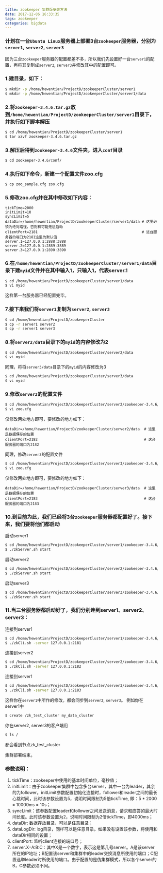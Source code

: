 ```yaml
---
title: zookeeper 集群版安装方法
date: 2017-12-06 16:33:35
tags: zookeeper
categories: bigdata
---
```

### 计划在一台`Ubuntu Linux`服务器上部署3台`zookeeper`服务器，分别为`server1`, `server2`, `server3`
因为三台`zookeeper`服务器的配置都差不多，所以我们先设置好一台`server1`的配置，再将其复制成`server2`, `server3`并修改其中的配置即可。

### 1.建目录，如下：
``` bash
$ mkdir -p /home/hewentian/ProjectD/zookeeperCluster/server1
$ mkdir -p /home/hewentian/ProjectD/zookeeperCluster/server1/data
```

### 2.将`zookeeper-3.4.6.tar.gz`放到`/home/hewentian/ProjectD/zookeeperCluster/server1`目录下，并执行如下脚本解压
``` bash
$ cd /home/hewentian/ProjectD/zookeeperCluster/server1
$ tar xzvf zookeeper-3.4.6.tar.gz
```

### 3.解压后得到`zookeeper-3.4.6`文件夹，进入`conf`目录
``` bash
$ cd zookeeper-3.4.6/conf/
```

### 4.执行如下命令，新建一个配置文件zoo.cfg
``` bash
$ cp zoo_sample.cfg zoo.cfg
```

### 5.修改zoo.cfg并在其中修改如下内容：
	tickTime=2000
	initLimit=10
	syncLimit=5
	dataDir=/home/hewentian/ProjectD/zookeeperCluster/server1/data # 这里必须为绝对路径，否则有可能无法启动
	clientPort=2181                                                # 这台服务器的端口为2181这里为默认值
	server.1=127.0.0.1:2888:3888
	server.2=127.0.0.1:2889:3889
	server.3=127.0.0.1:2890:3890

### 6.在`/home/hewentian/ProjectD/zookeeperCluster/server1/data`目录下建`myid`文件并在其中输入1，只输入1，代表server.1
``` bash
$ cd /home/hewentian/ProjectD/zookeeperCluster/server1/data
$ vi myid
```
这样第一台服务器已经配置完毕。


### 7.接下来我们将`server1`复制为`server2`, `server3`
``` bash
$ cd /home/hewentian/ProjectD/zookeeperCluster
$ cp -r server1 server2
$ cp -r server1 server3
```

### 8.将`server2/data`目录下的`myid`的内容修改为2
``` bash
$ cd /home/hewentian/ProjectD/zookeeperCluster/server2/data
$ vi myid
```
同理，将将`server3/data`目录下的`myid`的内容修改为3
``` bash
$ cd /home/hewentian/ProjectD/zookeeperCluster/server3/data
$ vi myid
```

### 9.修改`server2`的配置文件
``` bash
$ cd /home/hewentian/ProjectD/zookeeperCluster/server2/zookeeper-3.4.6/conf/
$ vi zoo.cfg
```
仅修改两处地方即可，要修改的地方如下：

	dataDir=/home/hewentian/ProjectD/zookeeperCluster/server2/data  # 这里是数据保存的位置
	clientPort=2182                                                 # 这台服务器的端口为2182

同理，修改`server3`的配置文件
``` bash
$ cd /home/hewentian/ProjectD/zookeeperCluster/server3/zookeeper-3.4.6/conf/
$ vi zoo.cfg
```
仅修改两处地方即可，要修改的地方如下：

	dataDir=/home/hewentian/ProjectD/zookeeperCluster/server3/data  # 这里是数据保存的位置
	clientPort=2183                                                 # 这台服务器的端口为2183


### 10.到目前为此，我们已经将3台`zookeeper`服务器都配置好了。接下来，我们要将他们都启动
启动server1
``` bash
$ cd /home/hewentian/ProjectD/zookeeperCluster/server1/zookeeper-3.4.6/bin/
$ ./zkServer.sh start
```
启动server2
``` bash
$ cd /home/hewentian/ProjectD/zookeeperCluster/server2/zookeeper-3.4.6/bin/
$ ./zkServer.sh start
```
启动server3
``` bash
$ cd /home/hewentian/ProjectD/zookeeperCluster/server3/zookeeper-3.4.6/bin/
$ ./zkServer.sh start
```

### 11.当三台服务器都启动好了，我们分别连到server1、server2、server3：
连接到server1
``` bash
$ cd /home/hewentian/ProjectD/zookeeperCluster/server1/zookeeper-3.4.6/bin/
$ ./zkCli.sh -server 127.0.0.1:2181
```
连接到server2
``` bash
$ cd /home/hewentian/ProjectD/zookeeperCluster/server2/zookeeper-3.4.6/bin/
$ ./zkCli.sh -server 127.0.0.1:2182
```
连接到server1
``` bash
$ cd /home/hewentian/ProjectD/zookeeperCluster/server3/zookeeper-3.4.6/bin/
$ ./zkCli.sh -server 127.0.0.1:2183
```

这样你在`server1`中所作的修改，都会同步到`server2`, `server3`。
例如你在server1中
``` bash
$ create /zk_test_cluster my_data_cluster
```
你在server2, server3的客户端用
``` bash
$ ls /
```
都会看到节点zk_test_cluster

集群部署结束。

### 参数说明：
1. tickTime：zookeeper中使用的基本时间单位，毫秒值；
2. initLimit：由于zookeeper集群中包含多台server，其中一台为leader，其余的为follower。initLimit参数配置初始化连接时，follower和leader之间的最长心跳时间，此时该参数设置为5，说明时间限制为5倍tickTime, 即：5 * 2000 = 10000ms = 10s；
3. syncLimit：该参数配置leader和follower之间发送消息，请求和应答的最大时间长度。此时该参数设置为2，说明时间限制为2倍tickTime，即4000ms；
4. dataDir: 数据存放目录，可以是任意目录；
5. dataLogDir: log目录，同样可以是任意目录。如果没有设置该参数，将使用和dataDir相同的设置；
6. clientPort: 监听client连接的端口号；
7. server.X=A:B:C：其中X是一个数字，表示这是第几号server。A是该server所在的IP地址；B配置该server和集群中的leader交换消息所使用的端口；C配置选举leader时所使用的端口。由于配置的是伪集群模式，所以各个server的B，C参数必须不同。
